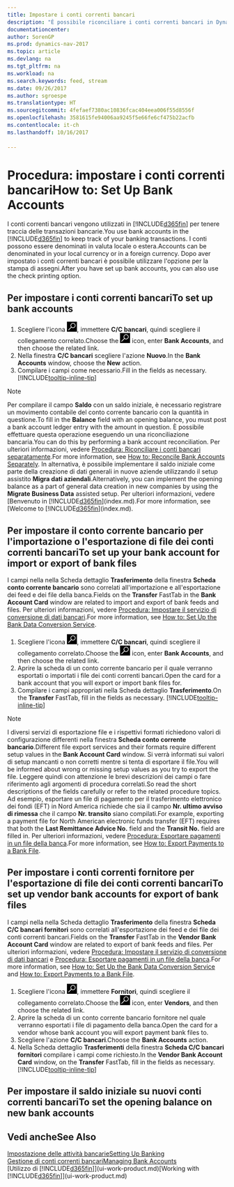 ```yaml
---
title: Impostare i conti correnti bancari
description: "È possibile riconciliare i conti correnti bancari in Dynamics NAV con gli estratti conto della banca."
documentationcenter: 
author: SorenGP
ms.prod: dynamics-nav-2017
ms.topic: article
ms.devlang: na
ms.tgt_pltfrm: na
ms.workload: na
ms.search.keywords: feed, stream
ms.date: 09/26/2017
ms.author: sgroespe
ms.translationtype: HT
ms.sourcegitcommit: 4fefaef7380ac10836fcac404eea006f55d8556f
ms.openlocfilehash: 3581615fe94006aa9245f5e66fe6cf475b22acfb
ms.contentlocale: it-ch
ms.lasthandoff: 10/16/2017

---
```

# <a name="how-to-set-up-bank-accounts"></a><span data-ttu-id="2cc2f-103">Procedura: impostare i conti correnti bancari</span><span class="sxs-lookup"><span data-stu-id="2cc2f-103">How to: Set Up Bank Accounts</span></span>
<span data-ttu-id="2cc2f-104">I conti correnti bancari vengono utilizzati in [!INCLUDE[d365fin](includes/d365fin_md.md)] per tenere traccia delle transazioni bancarie.</span><span class="sxs-lookup"><span data-stu-id="2cc2f-104">You use bank accounts in the [!INCLUDE[d365fin](includes/d365fin_md.md)] to keep track of your banking transactions.</span></span> <span data-ttu-id="2cc2f-105">I conti possono essere denominati in valuta locale o estera.</span><span class="sxs-lookup"><span data-stu-id="2cc2f-105">Accounts can be denominated in your local currency or in a foreign currency.</span></span> <span data-ttu-id="2cc2f-106">Dopo aver impostato i conti correnti bancari è possibile utilizzare l'opzione per la stampa di assegni.</span><span class="sxs-lookup"><span data-stu-id="2cc2f-106">After you have set up bank accounts, you can also use the check printing option.</span></span>

## <a name="to-set-up-bank-accounts"></a><span data-ttu-id="2cc2f-107">Per impostare i conti correnti bancari</span><span class="sxs-lookup"><span data-stu-id="2cc2f-107">To set up bank accounts</span></span>
1. <span data-ttu-id="2cc2f-108">Scegliere l'icona ![Cerca pagina o report](media/ui-search/search_small.png "icona Cerca pagina o report"), immettere **C/C bancari**, quindi scegliere il collegamento correlato.</span><span class="sxs-lookup"><span data-stu-id="2cc2f-108">Choose the ![Search for Page or Report](media/ui-search/search_small.png "Search for Page or Report icon") icon, enter **Bank Accounts**, and then choose the related link.</span></span>
2. <span data-ttu-id="2cc2f-109">Nella finestra **C/C bancari** scegliere l'azione **Nuovo**.</span><span class="sxs-lookup"><span data-stu-id="2cc2f-109">In the **Bank Accounts** window, choose the **New** action.</span></span>
3. <span data-ttu-id="2cc2f-110">Compilare i campi come necessario.</span><span class="sxs-lookup"><span data-stu-id="2cc2f-110">Fill in the fields as necessary.</span></span> [!INCLUDE[tooltip-inline-tip](includes/tooltip-inline-tip_md.md)]

> [!NOTE]
> <span data-ttu-id="2cc2f-111">Per compilare il campo **Saldo** con un saldo iniziale, è necessario registrare un movimento contabile del conto corrente bancario con la quantità in questione.</span><span class="sxs-lookup"><span data-stu-id="2cc2f-111">To fill in the **Balance** field with an opening balance, you must post a bank account ledger entry with the amount in question.</span></span> <span data-ttu-id="2cc2f-112">È possibile effettuare questa operazione eseguendo un una riconciliazione bancaria.</span><span class="sxs-lookup"><span data-stu-id="2cc2f-112">You can do this by performing a bank account reconciliation.</span></span> <span data-ttu-id="2cc2f-113">Per ulteriori informazioni, vedere [Procedura: Riconciliare i conti bancari separatamente](bank-how-reconcile-bank-accounts-separately.md).</span><span class="sxs-lookup"><span data-stu-id="2cc2f-113">For more information, see [How to: Reconcile Bank Accounts Separately](bank-how-reconcile-bank-accounts-separately.md).</span></span> <span data-ttu-id="2cc2f-114">In alternativa, è possibile implementare il saldo iniziale come parte della creazione di dati generali in nuove aziende utilizzando il setup assistito **Migra dati aziendali**.</span><span class="sxs-lookup"><span data-stu-id="2cc2f-114">Alternatively, you can implement the opening balance as a part of general data creation in new companies by using the **Migrate Business Data** assisted setup.</span></span> <span data-ttu-id="2cc2f-115">Per ulteriori informazioni, vedere [Benvenuto in [!INCLUDE[d365fin](includes/d365fin_md.md)](index.md).</span><span class="sxs-lookup"><span data-stu-id="2cc2f-115">For more information, see [Welcome to [!INCLUDE[d365fin](includes/d365fin_md.md)](index.md).</span></span>

## <a name="to-set-up-your-bank-account-for-import-or-export-of-bank-files"></a><span data-ttu-id="2cc2f-116">Per impostare il conto corrente bancario per l'importazione o l'esportazione di file dei conti correnti bancari</span><span class="sxs-lookup"><span data-stu-id="2cc2f-116">To set up your bank account for import or export of bank files</span></span>
<span data-ttu-id="2cc2f-117">I campi nella nella Scheda dettaglio **Trasferimento** della finestra **Scheda conto corrente bancario** sono correlati all'importazione e all'esportazione dei feed e dei file della banca.</span><span class="sxs-lookup"><span data-stu-id="2cc2f-117">Fields on the **Transfer** FastTab in the **Bank Account Card** window are related to import and export of bank feeds and files.</span></span> <span data-ttu-id="2cc2f-118">Per ulteriori informazioni, vedere [Procedura: Impostare il servizio di conversione di dati bancari](bank-how-setup-bank-data-conversion-service.md).</span><span class="sxs-lookup"><span data-stu-id="2cc2f-118">For more information, see [How to: Set Up the Bank Data Conversion Service](bank-how-setup-bank-data-conversion-service.md).</span></span>

1. <span data-ttu-id="2cc2f-119">Scegliere l'icona ![Cerca pagina o report](media/ui-search/search_small.png "icona Cerca pagina o report"), immettere **C/C bancari**, quindi scegliere il collegamento correlato.</span><span class="sxs-lookup"><span data-stu-id="2cc2f-119">Choose the ![Search for Page or Report](media/ui-search/search_small.png "Search for Page or Report icon") icon, enter **Bank Accounts**, and then choose the related link.</span></span>
2. <span data-ttu-id="2cc2f-120">Aprire la scheda di un conto corrente bancario per il quale verranno esportati o importati i file dei conti correnti bancari.</span><span class="sxs-lookup"><span data-stu-id="2cc2f-120">Open the card for a bank account that you will export or import bank files for.</span></span>
3. <span data-ttu-id="2cc2f-121">Compilare i campi appropriati nella Scheda dettaglio **Trasferimento**.</span><span class="sxs-lookup"><span data-stu-id="2cc2f-121">On the **Transfer** FastTab, fill in the fields as necessary.</span></span> [!INCLUDE[tooltip-inline-tip](includes/tooltip-inline-tip_md.md)]

> [!NOTE]  
>   <span data-ttu-id="2cc2f-122">I diversi servizi di esportazione file e i rispettivi formati richiedono valori di configurazione differenti nella finestra **Scheda conto corrente bancario**.</span><span class="sxs-lookup"><span data-stu-id="2cc2f-122">Different file export services and their formats require different setup values in the **Bank Account Card** window.</span></span> <span data-ttu-id="2cc2f-123">Si verrà informati sui valori di setup mancanti o non corretti mentre si tenta di esportare il file.</span><span class="sxs-lookup"><span data-stu-id="2cc2f-123">You will be informed about wrong or missing setup values as you try to export the file.</span></span> <span data-ttu-id="2cc2f-124">Leggere quindi con attenzione le brevi descrizioni dei campi o fare riferimento agli argomenti di procedura correlati.</span><span class="sxs-lookup"><span data-stu-id="2cc2f-124">So read the short descriptions of the fields carefully or refer to the related procedure topics.</span></span> <span data-ttu-id="2cc2f-125">Ad esempio, esportare un file di pagamento per il trasferimento elettronico dei fondi (EFT) in Nord America richiede che sia il campo **Nr. ultimo avviso di rimessa** che il campo **Nr. transito** siano compilati.</span><span class="sxs-lookup"><span data-stu-id="2cc2f-125">For example, exporting a payment file for North American electronic funds transfer (EFT) requires that both the **Last Remittance Advice No.** field and the **Transit No.** field are filled in.</span></span> <span data-ttu-id="2cc2f-126">Per ulteriori informazioni, vedere [Procedura: Esportare pagamenti in un file della banca](payables-how-export-payments-bank-file.md).</span><span class="sxs-lookup"><span data-stu-id="2cc2f-126">For more information, see [How to: Export Payments to a Bank File](payables-how-export-payments-bank-file.md).</span></span>

## <a name="to-set-up-vendor-bank-accounts-for-export-of-bank-files"></a><span data-ttu-id="2cc2f-127">Per impostare i conti correnti fornitore per l'esportazione di file dei conti correnti bancari</span><span class="sxs-lookup"><span data-stu-id="2cc2f-127">To set up vendor bank accounts for export of bank files</span></span>
<span data-ttu-id="2cc2f-128">I campi nella nella Scheda dettaglio **Trasferimento** della finestra **Scheda C/C bancari fornitori** sono correlati all'esportazione dei feed e dei file dei conti correnti bancari.</span><span class="sxs-lookup"><span data-stu-id="2cc2f-128">Fields on the **Transfer** FastTab in the **Vendor Bank Account Card** window are related to export of bank feeds and files.</span></span> <span data-ttu-id="2cc2f-129">Per ulteriori informazioni, vedere [Procedura: Impostare il servizio di conversione di dati bancari](bank-how-setup-bank-data-conversion-service.md) e [Procedura: Esportare pagamenti in un file della banca](payables-how-export-payments-bank-file.md).</span><span class="sxs-lookup"><span data-stu-id="2cc2f-129">For more information, see [How to: Set Up the Bank Data Conversion Service](bank-how-setup-bank-data-conversion-service.md) and [How to: Export Payments to a Bank File](payables-how-export-payments-bank-file.md).</span></span>

1. <span data-ttu-id="2cc2f-130">Scegliere l'icona ![Cerca pagina o report](media/ui-search/search_small.png "icona Cerca pagina o report"), immettere **Fornitori**, quindi scegliere il collegamento correlato.</span><span class="sxs-lookup"><span data-stu-id="2cc2f-130">Choose the ![Search for Page or Report](media/ui-search/search_small.png "Search for Page or Report icon") icon, enter **Vendors**, and then choose the related link.</span></span>
2. <span data-ttu-id="2cc2f-131">Aprire la scheda di un conto corrente bancario fornitore nel quale verranno esportati i file di pagamento della banca.</span><span class="sxs-lookup"><span data-stu-id="2cc2f-131">Open the card for a vendor whose bank account you will export payment bank files to.</span></span>
3. <span data-ttu-id="2cc2f-132">Scegliere l'azione **C/C bancari**.</span><span class="sxs-lookup"><span data-stu-id="2cc2f-132">Choose the **Bank Accounts** action.</span></span>
3. <span data-ttu-id="2cc2f-133">Nella Scheda dettaglio **Trasferimenti** della finestra **Scheda C/C bancari fornitori** compilare i campi come richiesto.</span><span class="sxs-lookup"><span data-stu-id="2cc2f-133">In the **Vendor Bank Account Card** window, on the **Transfer** FastTab, fill in the fields as necessary.</span></span> [!INCLUDE[tooltip-inline-tip](includes/tooltip-inline-tip_md.md)]

## <a name="to-set-the-opening-balance-on-new-bank-accounts"></a><span data-ttu-id="2cc2f-134">Per impostare il saldo iniziale su nuovi conti correnti bancari</span><span class="sxs-lookup"><span data-stu-id="2cc2f-134">To set the opening balance on new bank accounts</span></span>


## <a name="see-also"></a><span data-ttu-id="2cc2f-135">Vedi anche</span><span class="sxs-lookup"><span data-stu-id="2cc2f-135">See Also</span></span>
[<span data-ttu-id="2cc2f-136">Impostazione delle attività bancarie</span><span class="sxs-lookup"><span data-stu-id="2cc2f-136">Setting Up Banking</span></span>](bank-setup-banking.md)  
[<span data-ttu-id="2cc2f-137">Gestione di conti correnti bancari</span><span class="sxs-lookup"><span data-stu-id="2cc2f-137">Managing Bank Accounts</span></span>](bank-manage-bank-accounts.md)  
<span data-ttu-id="2cc2f-138">[Utilizzo di [!INCLUDE[d365fin](includes/d365fin_md.md)]](ui-work-product.md)</span><span class="sxs-lookup"><span data-stu-id="2cc2f-138">[Working with [!INCLUDE[d365fin](includes/d365fin_md.md)]](ui-work-product.md)</span></span>

